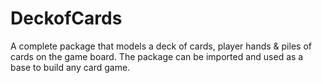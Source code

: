 # DeckofCards
A complete package that models a deck of cards, player hands &amp; piles of cards on the game board.  The package can be imported and used as a base to build any card game.
